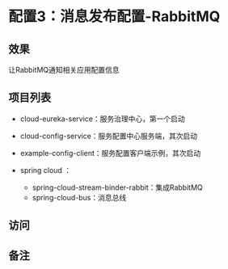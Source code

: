 #   配置3：消息发布配置-RabbitMQ


##  效果

让RabbitMQ通知相关应用配置信息


##  项目列表
-   cloud-eureka-service：服务治理中心，第一个启动
-   cloud-config-service：服务配置中心服务端，其次启动
-   example-config-client：服务配置客户端示例，其次启动

- spring cloud ：
  - spring-cloud-stream-binder-rabbit：集成RabbitMQ
  - spring-cloud-bus：消息总线

##  访问





##  备注


